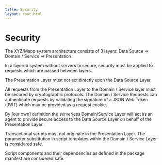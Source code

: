 ```yaml
---
title: Security
layout: root.html
---
```


# Security

The XYZ/Mapp system architecture consists of 3 layers: Data Source => Domain / Service => Presentation

In a layered system without servers to secure, security must be applied to requests which are passed between layers.

The Presentation Layer must not act directly upon the Data Source Layer.

All requests from the Presentation Layer to the Domain / Service layer must be secured by cryptographic protocols. The Domain / Service Requests can authenticate requests by validating the signature of a JSON Web Token (JWT) which may be provided as a request cookie.

By [our own] definition the serverless Domain/Service Layer will act as an agent to provide secure access to the Data Source Layer on behalf of the Presentation Layer.

Transactional scripts must not originate in the Presentation Layer. The parameter substitution in script templates within the Domain / Service Layer is considered safe.

Script components and their dependencies as defined in the package manifest are considered safe.